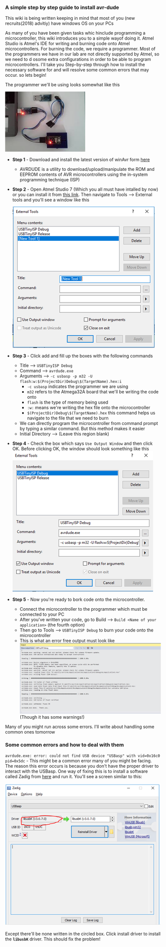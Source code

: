 ### A simple step by step guide to install avr-dude

This wiki is being written keeping in mind that most of you (new recruits(2018) advitiy) have windows OS on your PCs

As many of you have been given tasks whic hinclude programming a microcontroller, this wiki introduces you to a simple wayof doing it. Atmel Studio is Atmel's IDE for writing and burning code onto Atmel microcontrollers. For burning the code, we require a programmer. Most of the programmers we have in our lab are not directly supported by Atmel, so we need to d osome extra configurations in order to be able to program microcontrollers. I'll take you Step-by-step through how to install the necessary software for and will resolve some common errors that may occur. so lets begin!

The programmer we'll be using looks somewhat like this

![alt tag](https://github.com/nivedk/advitiy-docs/blob/master/images/images.jpg)

  * **Step 1** - Download and install the latest version of winAvr form [here](https://sourceforge.net/projects/winavr/?source=typ_redirect)
    - AVRDUDE is a utility to download/upload/manipulate the ROM and EEPROM contents of AVR microcontrollers using the in-system programming technique (ISP)
  * **Step 2** - Open Atmel Studio 7 (Which you all must have intalled by now) or you can install it from [this link](https://www.microchip.com/avr-support/atmel-studio-7). Then navigate to Tools --> External tools and you'll see a window like this
  
       ![alt tag](https://github.com/nivedk/advitiy-docs/blob/master/images/config-1.PNG)
  * **Step 3** - Click add and fill up the boxes with the following commands
    - Title --> `USBTinyISP Debug`
    - Command --> `avrdude.exe`
    - Arguments --> `-c usbasp -p m32 -U flash:w:$(ProjectDir)Debug\$(TargetName).hex:i`
      - `-c usbasp` indicates the programmer we are using
      - `m32` refers to the Atmega32A board that we'll be writing the code onto
      - `flash` is the type of memory being used
      - `:w:` means we're writing the hex file onto the microcontroller
      - `$(ProjectDir)Debug\$(TargetName).hex` this command helps us navigate to the file that we need to burn
    - We can directly program the microcontroller from command prompt by typing a similar command. But this method makes it easier
    - Initial Directory --> (Leave this region blank)
  * **Step 4** - Check the box which says `Use Output Window` and then click OK. Before clicking OK, the window should look something like this 
  ![alt tag](https://github.com/nivedk/advitiy-docs/blob/master/images/config-2.PNG) 
  * **Step 5** - Now you're ready to bork code onto the microcontroller.
    - Connect the microcontroller to the programmer which must be connected to your PC
    - After you've written your code, go to Build --> `Build <Name of your application>` (the fourth option)
    - Then go to Tools --> `USBTinyISP Debug` to burn your code onto the microcontroller
    - This is what an error free output must look like
    ![alt tag](https://github.com/nivedk/advitiy-docs/blob/master/images/output.PNG)
    (Though it has some warnings!)
    
Many of you might run across some errors. I'll write about handling some common ones tomorrow

### Some common errors and how to deal with them

`avrdude.exe: error: could not find USB device "USBasp" with vid=0x16c0 pid=0x5dc` - This might be a common error many of you might be facing. The reason this error occurs is because you don't have the proper driver to interact with the USBasp. One way of fixing this is to install a software called Zadig from [here](http://zadig.akeo.ie/) and run it. 
You'll see a screen similar to this:

![alt tag](https://github.com/nivedk/advitiy-docs/blob/master/images/zadig-1.PNG)

Except there'll be none written in the circled box.
Click install driver to install the **`libusbK`** driver.
This should fix the problem!